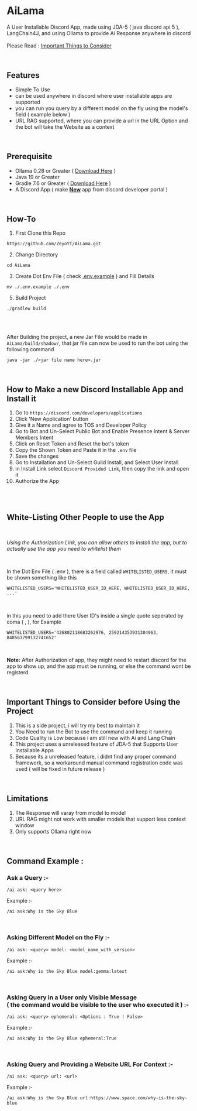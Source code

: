 
# AiLama
A User Installable Discord App, made using JDA-5 ( java discord api 5 ), LangChain4J, and using Ollama to provide Ai Response anywhere in discord
<br>
<br>
Please Read : [Important Things to Consider](https://github.com/ZeyoYT/AiLama/tree/master?tab=readme-ov-file#important-things-to-consider-before-using-the-project)

<br>

## Features

- Simple To Use
- can be used anywhere in discord where user installable apps are supported
- you can run you query by a different model on the fly using the model's field ( example below )
- URL RAG supported, where you can provide a url in the URL Option and the bot will take the Website as a context

<br>

## Prerequisite

- Ollama 0.28 or Greater ( [Download Here](https://ollama.com/download) )
- Java 19 or Greater
- Gradle 7.6 or Greater ( [Download Here](https://gradle.org/) )
- A Discord App ( make __[New](https://discord.com/developers/applications)__ app from discord developer portal )

<br>

## How-To

1. First Clone this Repo

```
https://github.com/ZeyoYT/AiLama.git
```

2. Change Directory

```
cd AiLama
```

3. Create Dot Env File ( check [.env.example](https://github.com/ZeyoYT/AiLama/blob/master/.env.example) ) and Fill Details
```
mv ./.env.example ./.env
```

5. Build Project
```
./gradlew build
```

<br>
<br>

After Building the project, a new Jar File would be made in `AiLama/build/shadow/`, that jar file can now be used to run the bot using the following command
```
java -jar ./<jar file name here>.jar
```

<br>

## How to Make a new Discord Installable App and Install it

1. Go to `https://discord.com/developers/applications`
2. Click 'New Application' button
3. Give it a Name and agree to TOS and Developer Policy
4. Go to Bot and Un-Select Public Bot and Enable Presence Intent & Server Members Intent
5. Click on Reset Token and Reset the bot's token
6. Copy the Shown Token and Paste it in the `.env` file
7. Save the changes
8. Go to Installation and Un-Select Guild Install, and Select User Install
9. in Install Link select `Discord Provided Link`, then copy the link and open it
10. Authorize the App

<br>
<br>

## White-Listing Other People to use the App

<br>

_Using the Authorization Link, you can allow others to install the app, but to actually use the app you need to whitelist them_

<br>

In the Dot Env File ( .env ), there is a field called `WHITELISTED_USERS`, it must be shown something like this

```
WHITELISTED_USERS='WHITELISTED_USER_ID_HERE, WHITELISTED_USER_ID_HERE, ...'
```

<br>

in this you need to add there User ID's inside a single quote seperated by coma ( , ), for Example
```
WHITELISTED_USERS='426802118683262976, 259214353931304963, 848561799132741652'
```

<br>

**Note:** After Authorization of app, they might need to restart discord for the app to show up, and the app must be running, or else the command wont be registerd

<br>

## Important Things to Consider before Using the Project

1. This is a side project, i will try my best to maintain it
2. You Need to run the Bot to use the command and keep it running
3. Code Quality is Low because i am still new with Ai and Lang Chain
4. This project uses a unreleased feature of JDA-5 that Supports User Installable Apps
5. Because its a unreleased feature, i didnt find any proper command framework, so a workaround manual command registration code was used ( will be fixed in future release )

<br>

## Limitations 

1. The Response will varay from model to model
2. URL RAG might not work with smaller models that support less context window
3. Only supports Ollama right now

<br>

## Command Example :

### Ask a Query :-
```
/ai ask: <query here>
```

Example :-
```
/ai ask:Why is the Sky Blue
```

<br>

### Asking Different Model on the Fly :-
```
/ai ask: <query> model: <model_name_with_version>
```

Example :-
```
/ai ask:Why is the Sky Blue model:gemma:latest
```

<br>

### Asking Query in a User only Visible Message <br> ( the command would be visible to the user who executed it ) :-
```
/ai ask: <query> ephemeral: <Options : True | False>
```

Example :-
```
/ai ask:Why is the Sky Blue ephemeral:True
```

<br>

### Asking Query and Providing a Website URL For Context :-
```
/ai ask: <query> url: <url>
```

Example :-
```
/ai ask:Why is the Sky Blue url:https://www.space.com/why-is-the-sky-blue
```
